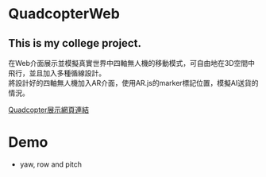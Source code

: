 # QuadcopterWeb

## This is my college project.

在Web介面展示並模擬真實世界中四軸無人機的移動模式，可自由地在3D空間中飛行，並且加入多種循線設計。  
將設計好的四軸無人機加入AR介面，使用AR.js的marker標記位置，模擬AI送貨的情況。

[Quadcopter展示網頁連結](https://jason870509.github.io/QuadcopterWeb/quadcopter.html "link")


# Demo

* yaw, row and pitch

